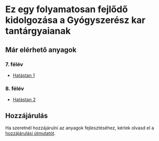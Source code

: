 # Ez egy folyamatosan fejlődő kidolgozása a Gyógyszerész kar tantárgyaianak

## Már elérhető anyagok

### 7. félév

- [Hatástan 1](Hat%C3%A1stan%201/0.%20T%C3%A9telsor.md)

### 8. félév

- [Hatástan 2](Hat%C3%A1stan%202/0.%20T%C3%A9telsor.md)

## Hozzájárulás

Ha szeretnél hozzájárulni az anyagok fejlesztéséhez, kérlek olvasd el a [hozzájárulási útmutatót](CONTRIBUTING.md).
